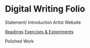 # Digital Writing Folio

Statement/ Introduction
Artist Website

[Readings](readings.md)
[Exercises & Experiments](exercises.md)

Polished Work
